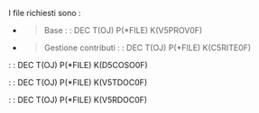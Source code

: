 I file richiesti sono : 
 * > Base
 :  : DEC T(OJ) P(*FILE) K(V5PROV0F)

 * > Gestione contributi
 :  : DEC T(OJ) P(*FILE) K(C5RITE0F)

 :  : DEC T(OJ) P(*FILE) K(D5COSO0F)

 :  : DEC T(OJ) P(*FILE) K(V5TDOC0F)

 :  : DEC T(OJ) P(*FILE) K(V5RDOC0F)
